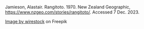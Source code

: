 Jamieson, Alastair. Rangitoto. 1970. New Zealand Geographic, https://www.nzgeo.com/stories/rangitoto/. Accessed 7 Dec. 2023. 

<a href="https://www.freepik.com/free-photo/closeup-cup-delicious-latte-saucer_9991787.htm#query=latte&position=20&from_view=search&track=sph&uuid=7cab50c1-084e-443e-9f3c-5a9c752c97f1">Image by wirestock</a> on Freepik